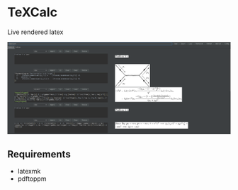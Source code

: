 # TeXCalc

Live rendered latex

 ![](https://raw.githubusercontent.com/APN-Pucky/TeXCalc/master/image/preview.png)

## Requirements

* latexmk
* pdftoppm
